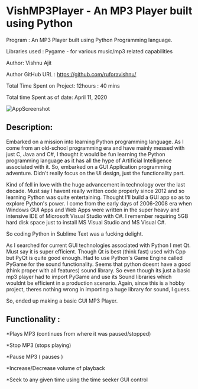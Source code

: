 # VishMP3Player - An MP3 Player built using Python

Program : An MP3 Player built using Python Programming language.

Libraries used : Pygame - for various music/mp3 related capabilities

Author: Vishnu Ajit

Author GitHub URL : https://github.com/ruforavishnu/

Total Time Spent on Project: 12hours : 40 mins

Total time Spent as of date: April 11, 2020

![AppScreenshot](https://user-images.githubusercontent.com/19323422/115973499-0c3bcd80-a573-11eb-90f5-1eede6492e2f.png)


## Description: 

Embarked on a mission into learning Python programming language. As I come from an old-school programming era and have mainly messed with just C, Java and C#, I thought it would be fun learning the Python programming language as it has all the hype of Artificial Intelligence associated with it. So, embarked on a GUI Application programming adventure. Didn't really focus on the UI design, just the functionality part.

Kind of fell in love with the huge advancement in technology over the last decade. Must say I havent really written code properly since 2012 and so learning Python was quite entertaining. Thought I'll build a GUI app so as to explore Python's power. I come from the early days of 2006-2008 era when Windows GUI Apps and Web Apps were written in the super heavy and intensive IDE of Microsoft Visual Studio with C#. I remember requiring 5GB hard disk space just to install MS Visual Studio and MS Visual C#. 

So coding Python in Sublime Text was a fucking delight.

As I searched for current GUI technologies associated with Python I met Qt. Must say it is super efficient. Though Qt is best (think fast) used with Cpp but PyQt is quite good enough. Had to use Python's Game Engine called PyGame for the sound functionality. Seems that python doesnt have a good (think proper with all features) sound library. So even though its just a basic mp3 player had to import PyGame and use its Sound libraries which wouldnt be efficient in a production scenario. Again, since this is a hobby project, theres nothing wrong in importing a huge library for sound, I guess.

So, ended up making a basic GUI MP3 Player. 

## Functionality :

*Plays MP3 (continues from where it was paused/stopped)

*Stop MP3 (stops playing)

*Pause MP3 ( pauses )

*Increase/Decrease volume of playback

*Seek to any given time using the time seeker GUI control






